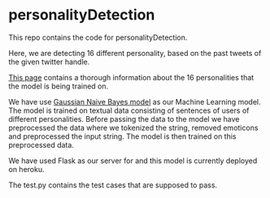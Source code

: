 # personalityDetection

This repo contains the code for personalityDetection. 

Here, we are detecting 16 different personality, based on the past tweets of the given twitter handle.

[This page](https://greator.com/en/16-personalities/) contains a thorough information about the 16 personalities that the model is being trained on.

We have use [Gaussian Naive Bayes model](https://scikit-learn.org/stable/modules/generated/sklearn.naive_bayes.GaussianNB.html) as our Machine Learning model. The model is trained on textual data consisting of sentences of users of different personalities.
Before passing the data to the model we have preprocessed the data where we tokenized the string, removed emoticons and preprocessed the input string. The model is then trained on this preprocessed data.

We have used Flask as our server for and this model is currently deployed on heroku.

The test.py contains the test cases that are supposed to pass.


